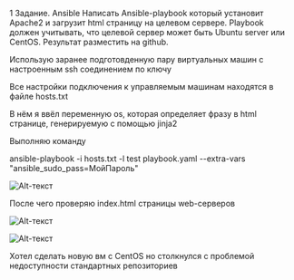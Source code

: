 1 Задание. Ansible
Написать Ansible-playbook который установит Apache2 и загрузит html страницу на целевом сервере. Playbook должен учитывать, что целевой сервер может быть Ubuntu server или CentOS.
Результат разместить на github.

Использую заранее подготовденную пару виртуальных машин с настроенным ssh соединением по ключу

Все настройки подключения к управляемым машинам находятся в файле hosts.txt

В нём я ввёл переменную os, которая определяет фразу в html странице, генерируемую c помощью jinja2


Выполняю команду

ansible-playbook -i hosts.txt -l test playbook.yaml --extra-vars "ansible_sudo_pass=МойПароль"

![Alt-текст](https://github.com/Suppamanisation/AnsibleTask/blob/master/screenshots/Screenshot%20from%202021-05-14%2004-43-24.png)

После чего проверяю index.html страницы web-серверов

![Alt-текст](https://github.com/Suppamanisation/AnsibleTask/blob/master/screenshots/Screenshot%20from%202021-05-14%2004-15-13.png)


![Alt-текст](https://github.com/Suppamanisation/AnsibleTask/blob/master/screenshots/Screenshot%20from%202021-05-14%2004-15-22.png)

Хотел сделать новую вм c CentOS но столкнулся с проблемой недоступности стандартных репозиториев
